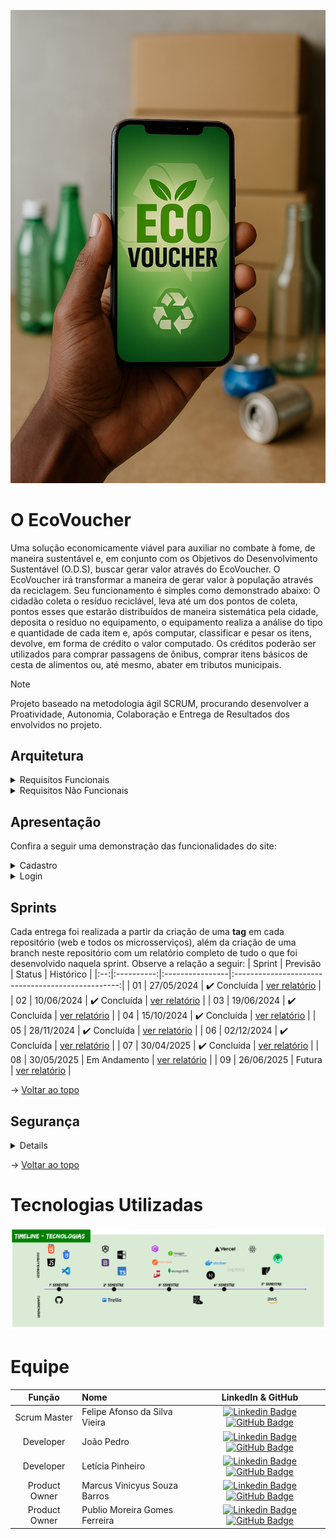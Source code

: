 <p align="center">
  <img src="https://github.com/EcoVoucher/Api.Backend/blob/main/ecovoucher%20mobile.png?raw=true" width="600px" />
</p>


# O EcoVoucher

Uma solução economicamente viável para auxiliar no combate à fome, de maneira sustentável e, em conjunto com os Objetivos do Desenvolvimento Sustentável (O.D.S), buscar gerar valor através do EcoVoucher.
O EcoVoucher irá transformar a maneira de gerar valor à população através da reciclagem. Seu funcionamento é simples como demonstrado abaixo:
O cidadão coleta o resíduo reciclável, leva até um dos pontos de coleta, pontos esses que estarão distribuídos de maneira sistemática pela cidade, deposita o resíduo no equipamento, o equipamento realiza a análise do tipo e quantidade de cada item e, após computar, classificar e pesar os itens, devolve, em forma de crédito o valor computado. Os créditos poderão ser utilizados para comprar passagens de ônibus, comprar itens básicos de cesta de alimentos ou, até mesmo, abater em tributos municipais.

> [!NOTE]
> Projeto baseado na metodologia ágil SCRUM, procurando desenvolver a Proatividade, Autonomia, Colaboração e Entrega de Resultados dos envolvidos no projeto.

## Arquitetura

<details>
   <summary>Requisitos Funcionais</summary>
    <details>
      <summary>RF001 - O APP deve permitir cadastro de usuário de dados mínimos (nome completo, cpf, email...) </summary>
        <div align="center">
        <img src="https://github.com/EcoVoucher/Api.Backend/blob/main/RF01%20-%20Video.gif">
        </div>
    </details>
    <details>
      <summary>RF002 - O APP deve permitir que o usuário faça login</summary>
        <div align="center">
        <img src="https://github.com/EcoVoucher/Api.Backend/blob/main/RF02.gif">
        </div>
    </details>
    <details>
      <summary>RF003 - O APP deve permitir a visualização e alteração do perfil do usuário</summary>
        <div align="center">
        <img src="https://github.com/EcoVoucher/Api.Backend/blob/main/RF04.gif">
        </div>
    </details>
    <details>
      <summary>RF004 - O APP deve exibir o saldo atual de créditos do usuário</summary>
        <div align="center">
        <img src="https://github.com/EcoVoucher/Api.Backend/blob/main/RF05.gif">
        </div>
    </details>
    <details>
      <summary>RF005 - O APP deve permitir que o usuário localize pontos de coletas mais próximo</summary>
        <div align="center">
        <img src="https://github.com/EcoVoucher/Api.Backend/blob/main/RF06.gif">
        </div>
    </details>
    <details>
      <summary>RF006 - O APP deve exibir informações de cada ponto de coleta</summary>
        <div align="center">
        <img src="https://github.com/EcoVoucher/Api.Backend/blob/main/RF06.gif">
        </div>
    </details>
    <details>
      <summary>RF007 - O APP deve exibir o histórico de resíduos entregues com os dados relativos</summary>
        <div align="center">
        <img src="https://github.com/EcoVoucher/Api.Backend/blob/main/RF08.jpg">
        </div>
    </details>
    <details>
      <summary>RF008 - O APP deve permitir ao usuário acompanhar o acúmulo de créditos</summary>
        <div align="center">
        <img src="https://github.com/EcoVoucher/Api.Backend/blob/main/RF08.jpg">
        </div>
    </details>
    <details>
      <summary>RF009 - O APP deve permitir que o usuário acesse as opções de uso dos créditos</summary>
        <div align="center">
        <img src="https://github.com/EcoVoucher/Api.Backend/blob/main/RF10.gif">
        </div>
    </details>
    <details>
      <summary>RF010 - O APP deve gerar um comprovante digital</summary>
        <div align="center">
        <img src="https://github.com/EcoVoucher/Api.Backend/blob/main/RF10.gif">
        </div>
    </details>
    <details>
      <summary>RF011 - O APP deve possuir interface simples, intuitiva e acessível.</summary>
        <div align="center">
        <img src="https://github.com/EcoVoucher/Api.Backend/blob/main/RF16.gif">
        </div>
    </details>
</details>


<details>
   <summary>Requisitos Não Funcionais</summary>
    <div align="center">
        <img src="https://github.com/EcoVoucher/Api.Backend/blob/main/RNF-APP-EcoVoucher.png">
    </div>
</details>


## Apresentação
Confira a seguir uma demonstração das funcionalidades do site:
<details>
   <summary>Cadastro</summary>
    <div align="center">
        <img src="https://github.com/Eng-FelipeA/EcoVoucher/blob/main/Assets/Tela-de-Cadastro-Ecovoucher.gif">
    </div>
</details>
<details>
   <summary>Login</summary>
    <div align="center">
        <img src="https://github.com/Eng-FelipeA/EcoVoucher/blob/main/Assets/Tela-de-Login-EcoVoucher.gif">
    </div>
</details>

## Sprints
Cada entrega foi realizada a partir da criação de uma **tag** em cada repositório (web e todos os microsserviços), além da criação de uma branch neste repositório com um relatório completo de tudo o que foi desenvolvido naquela sprint. Observe a relação a seguir:
| Sprint | Previsão | Status | Histórico |
|:--:|:----------:|:----------------|:-------------------------------------------------:|
| 01 | 27/05/2024 | ✔️ Concluída    | [ver relatório](https://github.com/EcoVoucher/Api.Backend/blob/main/Sprint1.md) |
| 02 | 10/06/2024 |  ✔️ Concluída    | [ver relatório](https://github.com/EcoVoucher/Api.Backend/blob/main/Sprint2.md) |
| 03 | 19/06/2024 |  ✔️ Concluída   | [ver relatório](https://github.com/EcoVoucher/Api.Backend/blob/main/Sprint3.md) |
| 04 | 15/10/2024 | ✔️ Concluída    | [ver relatório](https://github.com/EcoVoucher/Api.Backend/blob/main/Sprint4.md) |
| 05 | 28/11/2024 |  ✔️ Concluída    | [ver relatório](https://github.com/EcoVoucher/Api.Backend/blob/main/Sprint5.md) |
| 06 | 02/12/2024 |  ✔️ Concluída   | [ver relatório](https://github.com/EcoVoucher/Api.Backend/blob/main/Sprint6.md) |
| 07 | 30/04/2025 |  ✔️ Concluída   | [ver relatório](https://github.com/EcoVoucher/Api.Backend/blob/main/Sprint7.md) |
| 08 | 30/05/2025 |  Em Andamento   | [ver relatório](https://github.com/EcoVoucher/Api.Backend/blob/main/Sprint8.md) |
| 09 | 26/06/2025 |  Futura   | [ver relatório](https://github.com/EcoVoucher/Api.Backend/blob/main/Sprint9.md) |

  
→ [Voltar ao topo](#topo)

## Segurança

<details>

    
## Plano de Risco - Aplicativo React Native + Node.js + MongoDB

      

Principais riscos associados ao desenvolvimento, operação e infraestrutura do aplicativo, que é hospedado na **AWS (Amazon Web Services)**.



## Infraestrutura
> O backend (Node.js) e o banco de dados (MongoDB) estão hospedados na AWS, utilizando serviços como EC2, S3, CloudWatch e MongoDB Atlas.



## Tabela de Riscos

| ID  | Categoria         | Descrição do Risco                                                         | Impacto | Probabilidade | Mitigação                                                              | Contingência                                                   | Status |
|-----|--------------------|------------------------------------------------------------------------------|---------|----------------|------------------------------------------------------------------------|----------------------------------------------------------------|--------|
| R1  | Tecnológico        | Incompatibilidade entre bibliotecas do React Native após atualizações      | Alto    | Médio          | Controle de versão, testes em ambiente separado                       | Reverter versão via Git, registrar bug                         | ⚠️ Em andamento |
| R2  | Backend/API        | Falha no servidor Node.js (crash, escalabilidade)                          | Alto    | Médio          | Logs, PM2, Elastic Beanstalk com Auto Scaling                         | Reinício automático, fallback de endpoints                     | ⚠️ Em andamento |
| R3  | Banco de Dados     | Perda ou corrupção de dados no MongoDB                                     | Alto    | Baixo          | Backups automáticos, réplica (MongoDB Atlas), validações              | Restauração de backup, failover automático                     | ⚠️ Em andamento |
| R4  | Segurança          | Vazamento de dados sensíveis de usuários                                   | Crítico | Médio          | HTTPS, JWT, validações, WAF da AWS                                    | Bloqueio, reset de tokens, plano LGPD                          | ⚠️ Em andamento |
| R5  | Conectividade      | App não funciona offline                                                    | Médio   | Alto           | Cache local (AsyncStorage, SQLite)                                     | Exibir modo offline, reconexão automática                      | ⚠️ Em andamento |
| R6  | Desempenho         | Lentidão em dispositivos de baixo desempenho                               | Médio   | Alto           | Otimização de componentes, lazy loading                                | Desativar recursos pesados, alertar o usuário                  | ⚠️ Em andamento |
| R7  | Integrações        | APIs de terceiros indisponíveis (pagamentos, mapas, etc.)                  | Alto    | Médio          | Circuit breakers, retries, fallback                                    | Mensagem amigável, reprocessamento posterior                   | ⚠️ Em andamento |
| R8  | Equipe             | Saída de desenvolvedores-chave                                             | Médio   | Médio          | Documentação técnica, onboarding contínuo                              | Redistribuição de tarefas, consultoria emergencial             | ⚠️ Em andamento |
| R9  | Deploy             | Falha na publicação nas lojas (App Store/Google Play)                      | Alto    | Médio          | CI/CD (Fastlane), checklist de publicação                              | Correções rápidas, nova submissão                              | ⚠️ Em andamento |
| R10 | Legal / LGPD       | Não conformidade com LGPD ou privacidade de dados                          | Crítico | Médio          | Consentimento, anonimização, revisão contínua da coleta                | Notificação à ANPD, correção imediata                          | ⚠️ Em andamento |
| R11 | Infraestrutura AWS | Queda de serviços da AWS (EC2, S3, etc.)                                   | Crítico | Baixo          | Alta disponibilidade, múltiplas zonas/regions, monitoramento contínuo | Failover automático, migração para outra região                | ⚠️ Em andamento |



## Ações Preventivas

- Monitoramento com **AWS CloudWatch**
- CI/CD com **GitHub Actions**
- Revisão de **segurança e LGPD** a cada release
- Documentação e **checklists de manutenção atualizados**




</details>

→ [Voltar ao topo](#topo)


# Tecnologias Utilizadas

<div align="center">
    
![Timeline](https://github.com/EcoVoucher/Api.Backend/blob/main/Timeline%20atualizada.png)
</div>



# Equipe

|    Função     | Nome                                  |                                                                                                                                                      LinkedIn & GitHub                                                                                                                                                      |
| :-----------: | :------------------------------------ | :-------------------------------------------------------------------------------------------------------------------------------------------------------------------------------------------------------------------------------------------------------------------------------------------------------------------------: |
|   Scrum Master    | Felipe Afonso da Silva Vieira                 |   [![Linkedin Badge](https://img.shields.io/badge/Linkedin-blue?style=flat-square&logo=Linkedin&logoColor=white)](https://www.linkedin.com/in/felipe-afonso-da-silva-vieira-b32860105/) [![GitHub Badge](https://img.shields.io/badge/GitHub-111217?style=flat-square&logo=github&logoColor=white)](https://github.com/Eng-FelipeA)   |
|   Developer    | João Pedro               |         [![Linkedin Badge](https://img.shields.io/badge/Linkedin-blue?style=flat-square&logo=Linkedin&logoColor=white)](https://www.linkedin.com/in/joao-pedro01) [![GitHub Badge](https://img.shields.io/badge/GitHub-111217?style=flat-square&logo=github&logoColor=white)](https://github.com/joao-pedro01)        |
|   Developer    | Letícia Pinheiro                   |         [![Linkedin Badge](https://img.shields.io/badge/Linkedin-blue?style=flat-square&logo=Linkedin&logoColor=white)](https://www.linkedin.com/in/leticia-pinheiro-946733308) [![GitHub Badge](https://img.shields.io/badge/GitHub-111217?style=flat-square&logo=github&logoColor=white)](https://github.com/Leticiapinheiro1   )        |
|   Product Owner    | Marcus Vinicyus Souza Barros                 |   [![Linkedin Badge](https://img.shields.io/badge/Linkedin-blue?style=flat-square&logo=Linkedin&logoColor=white)](https://www.linkedin.com/in/marcus-barros-055a9a8b/) [![GitHub Badge](https://img.shields.io/badge/GitHub-111217?style=flat-square&logo=github&logoColor=white)](https://github.com/marcusvsbarros)   |
| Product Owner  | Publio Moreira Gomes Ferreira |      [![Linkedin Badge](https://img.shields.io/badge/Linkedin-blue?style=flat-square&logo=Linkedin&logoColor=white)](https://www.linkedin.com/in/publio-gomes-488b2a27/) [![GitHub Badge](https://img.shields.io/badge/GitHub-111217?style=flat-square&logo=github&logoColor=white)](https://github.com/publiogomes)     |
